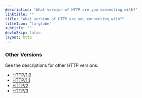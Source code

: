 ```yaml
---
description: "What version of HTTP are you connecting with?"
linktitle: ""
title: "What version of HTTP are you connecting with?"
titleIcon: "fa-globe"
subtitle: ""
devtoSkip: false
layout: http
---
```


### Other Versions
See the descriptions for other HTTP versions:
- [HTTP/1.0](/http/?version=HTTP/1.0)
- [HTTP/1.1](/http/?version=HTTP/1.1)
- [HTTP/2](/http/?version=HTTP/2)
- [HTTP/3](/http/?version=HTTP/3)
